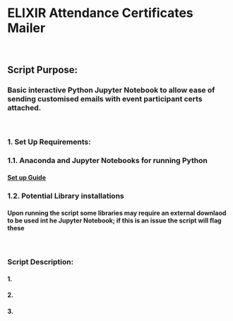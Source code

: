 # ELIXIR Attendance Certificates Mailer 

<br />

## **Script Purpose:**
### Basic interactive Python Jupyter Notebook to allow ease of sending customised emails with event participant certs attached.

<br />

### 1. **Set Up Requirements:**

### 1.1. Anaconda and Jupyter Notebooks for running Python
#### [Set up Guide](https://docs.anaconda.com/anaconda/install/mac-os/)


### 1.2. Potential Library installations
#### Upon running the script some libraries may require an external downlaod to be used int he Jupyter Notebook; if this is an issue the script will flag these

<br />

### **Script Description:**
#### 1.
#### 2.
#### 3. 
